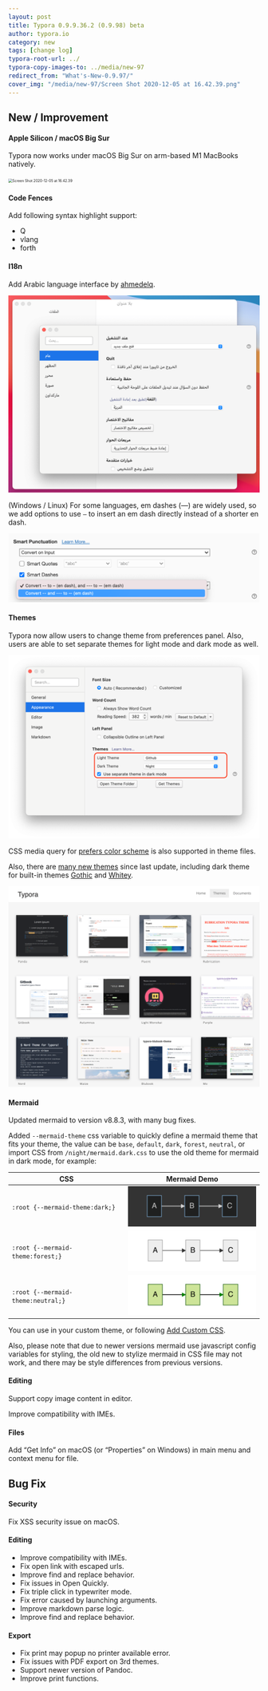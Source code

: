 ```yaml
---
layout: post
title: Typora 0.9.9.36.2 (0.9.98) beta
author: typora.io
category: new
tags: [change log]
typora-root-url: ../
typora-copy-images-to: ../media/new-97
redirect_from: "What's-New-0.9.97/"
cover_img: "/media/new-97/Screen Shot 2020-12-05 at 16.42.39.png"
---
```


## New / Improvement

#### Apple Silicon / macOS Big Sur

Typora now works under macOS Big Sur on arm-based M1 MacBooks natively.

<img src="/media/new-97/Screen Shot 2020-12-05 at 16.42.39.png" alt="Screen Shot 2020-12-05 at 16.42.39" style="zoom:50%;" />

#### Code Fences

Add following syntax highlight support:

- Q
- vlang
- forth

#### I18n

Add Arabic language interface by [ahmedelq](https://github.com/ahmedelq).

<img src="/media/new-97/Screen Shot 2020-12-05 at 17.00.37.png" alt="Screen Shot 2020-12-05 at 17.00.37" style="zoom:50%;" />

(Windows / Linux) For some languages, em dashes (—) are widely used, so we add options to use `—` to insert an em dash directly instead of a shorter en dash.

<img src="/media/new-97/Screen Shot 2020-12-05 at 16.58.26.png" alt="Screen Shot 2020-12-05 at 16.58.26" style="zoom:50%;" />

#### Themes

Typora now allow users to change theme from preferences panel. Also, users are able to set separate themes for light mode and dark mode as well.

<img src="/media/new-97/Screen Shot 2020-12-05 at 17.01.49.png" alt="Screen Shot 2020-12-05 at 17.01.49" style="zoom:50%;" />

CSS media query for [prefers color scheme](https://developer.mozilla.org/docs/Web/CSS/@media/prefers-color-scheme) is also supported in theme files.

Also, there are [many new themes](https://theme.typora.io/) since last update, including dark theme for built-in themes [Gothic](https://theme.typora.io/theme/Gothic#gothic-dark) and [Whitey](https://theme.typora.io/theme/Whitey#whitey-dark).

<img src="/media/new-97/Screen Shot 2020-12-05 at 22.09.28.png" alt="Screen Shot 2020-12-05 at 22.09.28" style="zoom:50%;" />

#### Mermaid

Updated mermaid to version v8.8.3, with many bug fixes.

Added `--mermaid-theme` css variable to quickly define a mermaid theme that fits your theme, the value can be `base`, `default`, `dark`, `forest`, `neutral`, or import CSS from `/night/mermaid.dark.css` to use the old theme for mermaid in dark mode, for example:

| CSS                                | Mermaid Demo                                                 |
| ---------------------------------- | ------------------------------------------------------------ |
| `:root {--mermaid-theme:dark;}`    | <img src="/media/new-97/Screen Shot 2020-12-05 at 17.08.46.png" alt="Screen Shot 2020-12-05 at 17.08.46" style="zoom:50%;" /> |
| `:root {--mermaid-theme:forest;}`  | <img src="/media/new-97/Screen Shot 2020-12-05 at 17.09.42.png" alt="Screen Shot 2020-12-05 at 17.09.42" style="zoom:50%;" /> |
| `:root {--mermaid-theme:neutral;}` | <img src="/media/new-97/Screen Shot 2020-12-05 at 17.10.11.png" alt="Screen Shot 2020-12-05 at 17.10.11" style="zoom:50%;" /> |

You can use in your custom theme, or following [Add Custom CSS](https://support.typora.io/Add-Custom-CSS/).

Also, please note that due to newer versions mermaid use javascript config variables for styling, the old new to stylize mermaid in CSS file may not work, and there may be style differences from previous versions.

#### Editing

Support copy image content in editor.

Improve compatibility with IMEs.

#### Files

Add “Get Info” on macOS (or “Properties”  on Windows) in main menu and context menu for file.

## Bug Fix

#### Security

Fix XSS security issue on macOS.

#### Editing

- Improve compatibility with IMEs.
- Fix open link with escaped urls.
- Improve find and replace behavior.
- Fix issues in Open Quickly.
- Fix triple click in typewriter mode.
- Fix error caused by launching arguments.
- Improve markdown parse logic.
- Improve find and replace behavior.

#### Export

- Fix print may popup no printer available error.
- Fix issues with PDF export on 3rd themes.
- Support newer version of Pandoc.
- Improve print functions.